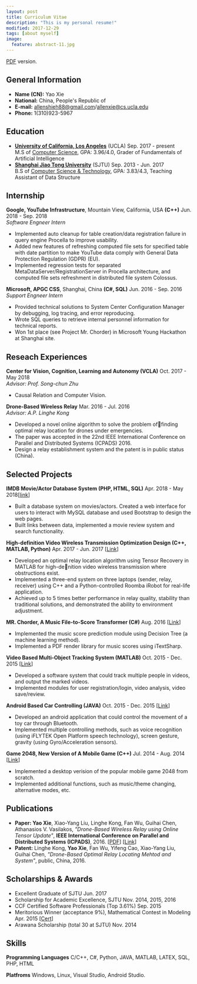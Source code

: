 ```yaml
---
layout: post
title: Curriculum Vitae
description: "This is my personal resume!"
modified: 2017-12-29
tags: [about myself]
image:
  feature: abstract-11.jpg
---
```


[PDF](http://allenshieh.github.io/resources/CV_YAOXIE.pdf) version.

## General Information
* **Name (CN):** Yao Xie
* **National:** China, People's Republic of
* **E-mail:** allenshieh88@gmail.com/allenxie@cs.ucla.edu
* **Phone:** 1(310)923-5967

## Education
* [**University of California, Los Angeles**](http://www.ucla.edu/) (UCLA) Sep. 2017 - present<br>
M.S of [Computer Science](http://www.cs.ucla.edu/), GPA: 3.96/4.0, Grader of Fundamentals of Artificial Intelligence
* [**Shanghai Jiao Tong University**](http://en.sjtu.edu.cn/) (SJTU) Sep. 2013 - Jun. 2017 <br>
B.S of [Computer Science & Technology](http://www.cs.sjtu.edu.cn/en/), GPA: 3.83/4.3, Teaching Assistant of Data Structure


## Internship
**Google, YouTube Infrastructure**, Mountain View, California, USA **(C++)** Jun. 2018 - Sep. 2018 <br>
*Software Engneer Intern* <br>
* Implemented auto cleanup for table creation/data registration failure in query engine Procella to improve usability. <br>
* Added new features of refreshing computed file sets for specified table with date partition to make YouTube data comply with General Data Protection Regulation (GDPR) (EU). <br>
* Implemented regression tests for separated MetaDataServer/RegistrationServer in Procella architecture, and computed file sets refreshment in distributed file system Colossus. <br>

**Microsoft, APGC CSS**, Shanghai, China **(C#, SQL)** Jun. 2016 - Sep. 2016 <br>
*Support Engneer Intern* <br>
* Provided technical solutions to System Center Configuration Manager by debugging, log tracing, and error reproducing. <br>
* Wrote SQL queries to retrieve internal personnel information for technical reports. <br>
* Won 1st place (see Project Mr. Chorder) in Microsoft Young Hackathon at Shanghai site. <br>


## Reseach Experiences
**Center for Vision, Cognition, Learning and Autonomy (VCLA)** Oct. 2017 - May 2018 <br>
*Advisor: Prof. Song-chun Zhu*
* Causal Relation and Computer Vision. <br>

**Drone-Based Wireless Relay** Mar. 2016 - Jul. 2016 <br>
*Advisor: A.P. Linghe Kong* <br>
* Developed a novel online algorithm to solve the problem offinding optimal relay location for drones under emergencies. <br>
* The paper was accepted in the 22nd IEEE International Conference on Parallel and Distributed Systems (ICPADS) 2016. <br>
* Design a relay establishment system and the patent is in public status (China). <br>


## Selected Projects
**IMDB Movie/Actor Database System (PHP, HTML, SQL)** Apr. 2018 - May 2018\[[link](https://github.com/AllenShieh/DatabaseSystems/tree/master/P1C)\] <br>
* Built a database system on movies/actors. Created a web interface for users to interact with MySQL database and used Bootstrap to design the web pages. <br>
* Built links between data, implemented a movie review system and search functionality. <br>

**High-definition Video Wireless Transmission Optimization Design (C++, MATLAB, Python)** Apr. 2017 - Jun. 2017 \[[Link](https://github.com/AllenShieh/GraduationRelated)\] <br>
* Developed an optimal relay location algorithm using Tensor Recovery in MATLAB for high-denition video wireless transmission where obstructions exist. <br>
* Implemented a three-end system on three laptops (sender, relay, receiver) using C++ and a Python-controlled Roomba iRobot for real-life application. <br>
* Achieved up to 5 times better performance in relay quality, stability than traditional solutions, and demonstrated the ability to environment adjustment. <br>

**MR. Chorder, A Music File-to-Score Transformer (C#)** Aug. 2016 \[[Link](https://github.com/aaronguo1996/MrChorder)\] <br>
* Implemented the music score prediction module using Decision Tree (a machine learning method). <br>
* Implemented a PDF render library for music scores using iTextSharp. <br>

**Video Based Multi-Object Tracking System (MATLAB)** Oct. 2015 - Dec. 2015 \[[Link](https://github.com/AllenShieh/MultiTrackProject)\] <br>
* Developed a software system that could track multiple people in videos, and output the marked videos. <br>
* Implemented modules for user registration/login, video analysis, video save/review. <br>

**Android Based Car Controlling (JAVA)** Oct. 2015 - Dec. 2015  \[[Link](http://eelab.sjtu.edu.cn/kc/2015-12/C17/)\] <br>
* Developed an android application that could control the movement of a toy car through Bluetooth. <br>
* Implemented multiple controlling methods, such as voice recognition (using iFLYTEK Open Platform speech technology), screen gesture, gravity (using Gyro/Acceleration sensors). <br>

**Game 2048, New Version of A Mobile Game (C++)** Jul. 2014 - Aug. 2014 \[[Link](https://github.com/AllenShieh/Game2048)\] <br>
* Implemented a desktop verision of the popular mobile game 2048 from scratch. <br>
* Implemented additional functions, such as music/theme changing, alternative modes, etc. <br>


## Publications
* **Paper: Yao Xie**, Xiao-Yang Liu, Linghe Kong, Fan Wu, Guihai Chen, Athanasios V. Vasilakos, *"Drone-Based Wireless Relay using Online Tensor Update"*, **IEEE International Conference on Parallel and Distributed Systems (ICPADS)**, 2016. \[[PDF](/publications/icpads2016drone.pdf)\] \[[Link](http://ieeexplore.ieee.org/document/7823731/)\]
* **Patent:** Linghe Kong, **Yao Xie**, Fan Wu, Yifeng Cao, Xiao-Yang Liu, Guihai Chen, *"Drone-Based Optimal Relay Locating Mehtod and System"*, public, China, 2016.


## Scholarships & Awards
* Excellent Graduate of SJTU Jun. 2017
* Scholarship for Academic Excellence, SJTU Nov. 2014, 2015, 2016
* CCF Certified Software Professionals (Top 3.61%) Sep. 2015
* Meritorious Winner (acceptance 9%), Mathematical Contest in Modeling Apr. 2015 \[[Cert](/awards/33804.pdf)\]
* Arawana Scholarship (total 30 at SJTU) Nov. 2014



## Skills
**Programming Languages**  C/C++, C#, Python, JAVA, MATLAB, LATEX, SQL, PHP, HTML <br>

**Platfroms** Windows, Linux, Visual Studio, Android Studio. <br>
